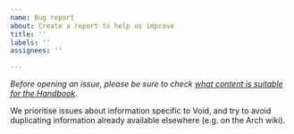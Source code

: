 ```yaml
---
name: Bug report
about: Create a report to help us improve
title: ''
labels: ''
assignees: ''

---
```


*Before opening an issue, please be sure to check [what content is suitable for the Handbook](https://docs.voidlinux.org/about/about-this-handbook.html).*

We prioritise issues about information specific to Void, and try to avoid duplicating information already available elsewhere (e.g. on the Arch wiki).
